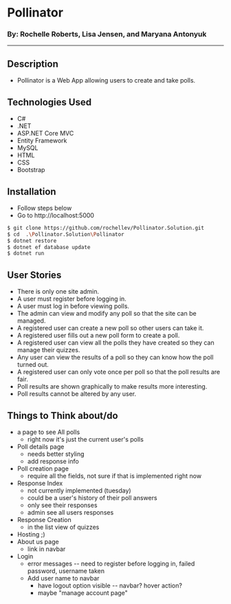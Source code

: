 # Pollinator
### By: Rochelle Roberts, Lisa Jensen, and Maryana Antonyuk
----

## Description
* Pollinator is a Web App allowing users to create and take polls.

## Technologies Used
* C#
* .NET
* ASP.NET Core MVC
* Entity Framework
* MySQL
* HTML
* CSS
* Bootstrap

## Installation
* Follow steps below
* Go to http://localhost:5000

```sh
$ git clone https://github.com/rochellev/Pollinator.Solution.git
$ cd  .\Pollinator.Solution\Pollinator
$ dotnet restore
$ dotnet ef database update
$ dotnet run
```

## User Stories
* There is only one site admin.
* A user must register before logging in.
* A user must log in before viewing polls.
* The admin can view and modify any poll so that the site can be managed.
* A registered user can create a new poll so other users can take it.
* A registered user fills out a new poll form to create a poll.
* A registered user can view all the polls they have created so they can manage their quizzes.
* Any user can view the results of a poll so they can know how the poll turned out.
* A registered user can only vote once per poll so that the poll results are fair.
* Poll results are shown graphically to make results more interesting.
* Poll results cannot be altered by any user.


## Things to Think about/do
* a page to see All polls
    * right now it's just the current user's polls
* Poll details page
    * needs better styling
    * add response info
* Poll creation page
    * require all the fields, not sure if that is implemented right now
* Response Index
    * not currently implemented (tuesday)
    * could be a user's history of their poll answers
    * only see their responses
    * admin see all users responses
* Response Creation
    * in the list view of quizzes
* Hosting ;)
* About us page
    * link in navbar
* Login
  * error messages -- need to register before logging in, failed password, username taken
  * Add user name to navbar
    * have logout option visible -- navbar? hover action?
    * maybe "manage account page" 
